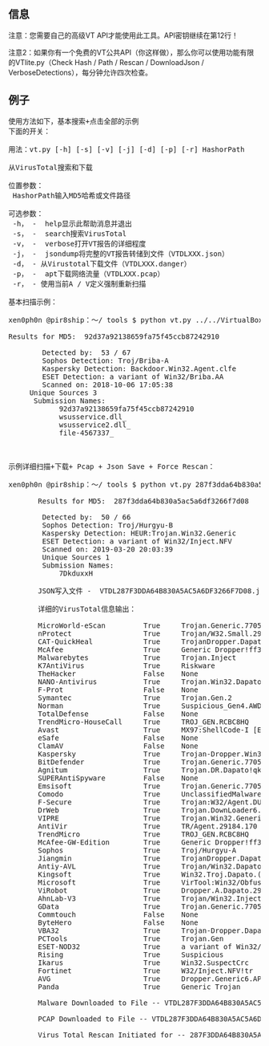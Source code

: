 ﻿## 信息


注意：您需要自己的高级VT API才能使用此工具。API密钥继续在第12行！

注意2：如果你有一个免费的VT公共API（你这样做），那么你可以使用功能有限的VTlite.py（Check Hash / Path / Rescan / DownloadJson / VerboseDetections），每分钟允许四次检查。


## 例子
<pre>
使用方法如下，基本搜索+点击全部的示例
下面的开关：

用法：vt.py [-h] [-s] [-v] [-j] [-d] [-p] [-r] HashorPath

从VirusTotal搜索和下载

位置参数：
 HashorPath输入MD5哈希或文件路径

可选参数：
 -h， -  help显示此帮助消息并退出
 -s， -  search搜索VirusTotal
 -v， -  verbose打开VT报告的详细程度
 -j， -  jsondump将完整的VT报告转储到文件（VTDLXXX.json）
 -d， - 从Virustotal下载文件（VTDLXXX.danger）
 -p， -  apt下载网络流量（VTDLXXX.pcap）
 -r， - 使用当前A / V定义强制重新扫描

基本扫描示例：

xen0ph0n @pir8ship：〜/ tools $ python vt.py ../../VirtualBox_Share/wsusservice.dll -s

Results for MD5:  92d37a92138659fa75f45ccb87242910

        Detected by:  53 / 67
        Sophos Detection: Troj/Briba-A
        Kaspersky Detection: Backdoor.Win32.Agent.clfe
        ESET Detection: a variant of Win32/Briba.AA
        Scanned on: 2018-10-06 17:05:38
     Unique Sources 3
      Submission Names:
            92d37a92138659fa75f45ccb87242910
            wsusservice.dll_
            wsusservice2.dll_
            file-4567337_



示例详细扫描+下载+ Pcap + Json Save + Force Rescan：

xen0ph0n @pir8ship：〜/ tools $ python vt.py 287f3dda64b830a5ac5a6df3266f7d08 -pdvjr

       Results for MD5:  287f3dda64b830a5ac5a6df3266f7d08

        Detected by:  50 / 66
        Sophos Detection: Troj/Hurgyu-B
        Kaspersky Detection: HEUR:Trojan.Win32.Generic
        ESET Detection: a variant of Win32/Inject.NFV
        Scanned on: 2019-03-20 20:03:39
        Unique Sources 1
        Submission Names:
            7DkduxxH

       JSON写入文件 -  VTDL287F3DDA64B830A5AC5A6DF3266F7D08.json

       详细的VirusTotal信息输出：

       MicroWorld-eScan         True     Trojan.Generic.7705996
       nProtect                 True     Trojan/W32.Small.29184.SN
       CAT-QuickHeal            True     TrojanDropper.Dapato.bnnu
       McAfee                   True     Generic Dropper!ff3
       Malwarebytes             True     Trojan.Inject
       K7AntiVirus              True     Riskware
       TheHacker                False    None
       NANO-Antivirus           True     Trojan.Win32.Dapato.vpmxh
       F-Prot                   False    None
       Symantec                 True     Trojan.Gen.2
       Norman                   True     Suspicious_Gen4.AWDSR
       TotalDefense             False    None
       TrendMicro-HouseCall     True     TROJ_GEN.RCBC8HQ
       Avast                    True     MX97:ShellCode-I [Expl]
       eSafe                    False    None
       ClamAV                   False    None
       Kaspersky                True     Trojan-Dropper.Win32.Dapato.bnnu
       BitDefender              True     Trojan.Generic.7705996
       Agnitum                  True     Trojan.DR.Dapato!qkvVtOGNQlE
       SUPERAntiSpyware         False    None
       Emsisoft                 True     Trojan.Generic.7705996 (B)
       Comodo                   True     UnclassifiedMalware
       F-Secure                 True     Trojan:W32/Agent.DUDB
       DrWeb                    True     Trojan.DownLoader6.49674
       VIPRE                    True     Trojan.Win32.Generic!BT
       AntiVir                  True     TR/Agent.29184.170
       TrendMicro               True     TROJ_GEN.RCBC8HQ
       McAfee-GW-Edition        True     Generic Dropper!ff3
       Sophos                   True     Troj/Hurgyu-A
       Jiangmin                 True     TrojanDropper.Dapato.mfq
       Antiy-AVL                True     Trojan/Win32.Dapato.gen
       Kingsoft                 True     Win32.Troj.Dapato.(kcloud)
       Microsoft                True     VirTool:Win32/Obfuscator.ABD
       ViRobot                  True     Dropper.A.Dapato.29184.J
       AhnLab-V3                True     Trojan/Win32.Inject
       GData                    True     Trojan.Generic.7705996
       Commtouch                False    None
       ByteHero                 False    None
       VBA32                    True     Trojan-Dropper.Dapato.bnnu
       PCTools                  True     Trojan.Gen
       ESET-NOD32               True     a variant of Win32/Inject.NFV
       Rising                   True     Suspicious
       Ikarus                   True     Win32.SuspectCrc
       Fortinet                 True     W32/Inject.NFV!tr
       AVG                      True     Dropper.Generic6.APFX
       Panda                    True     Generic Trojan

       Malware Downloaded to File -- VTDL287F3DDA64B830A5AC5A6DF3266F7D08.danger

       PCAP Downloaded to File -- VTDL287F3DDA64B830A5AC5A6DF3266F7D08.pcap

       Virus Total Rescan Initiated for -- 287F3DDA64B830A5AC5A6DF3266F7D08 (Requery in 10 Mins)
</pre>
